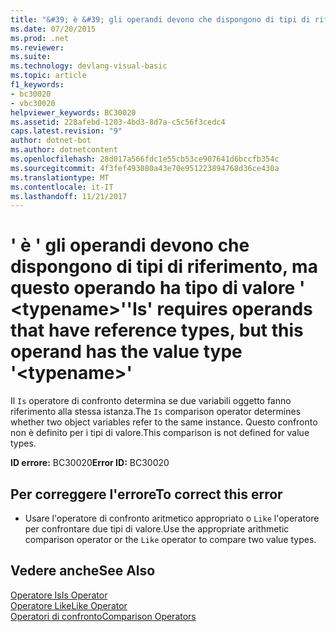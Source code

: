 ```yaml
---
title: "&#39; è &#39; gli operandi devono che dispongono di tipi di riferimento, ma questo operando ha tipo di valore &#39; &lt;typename&gt;&#39;"
ms.date: 07/20/2015
ms.prod: .net
ms.reviewer: 
ms.suite: 
ms.technology: devlang-visual-basic
ms.topic: article
f1_keywords:
- bc30020
- vbc30020
helpviewer_keywords: BC30020
ms.assetid: 228afebd-1203-4bd3-8d7a-c5c56f3cedc4
caps.latest.revision: "9"
author: dotnet-bot
ms.author: dotnetcontent
ms.openlocfilehash: 28d017a566fdc1e55cb53ce907641d6bccfb354c
ms.sourcegitcommit: 4f3fef493080a43e70e951223894768d36ce430a
ms.translationtype: MT
ms.contentlocale: it-IT
ms.lasthandoff: 11/21/2017
---
```

# <a name="39is39-requires-operands-that-have-reference-types-but-this-operand-has-the-value-type-39lttypenamegt39"></a><span data-ttu-id="e9cee-102">&#39; è &#39; gli operandi devono che dispongono di tipi di riferimento, ma questo operando ha tipo di valore &#39; &lt;typename&gt;&#39;</span><span class="sxs-lookup"><span data-stu-id="e9cee-102">&#39;Is&#39; requires operands that have reference types, but this operand has the value type &#39;&lt;typename&gt;&#39;</span></span>
<span data-ttu-id="e9cee-103">Il `Is` operatore di confronto determina se due variabili oggetto fanno riferimento alla stessa istanza.</span><span class="sxs-lookup"><span data-stu-id="e9cee-103">The `Is` comparison operator determines whether two object variables refer to the same instance.</span></span> <span data-ttu-id="e9cee-104">Questo confronto non è definito per i tipi di valore.</span><span class="sxs-lookup"><span data-stu-id="e9cee-104">This comparison is not defined for value types.</span></span>  
  
 <span data-ttu-id="e9cee-105">**ID errore:** BC30020</span><span class="sxs-lookup"><span data-stu-id="e9cee-105">**Error ID:** BC30020</span></span>  
  
## <a name="to-correct-this-error"></a><span data-ttu-id="e9cee-106">Per correggere l'errore</span><span class="sxs-lookup"><span data-stu-id="e9cee-106">To correct this error</span></span>  
  
-   <span data-ttu-id="e9cee-107">Usare l'operatore di confronto aritmetico appropriato o `Like` l'operatore per confrontare due tipi di valore.</span><span class="sxs-lookup"><span data-stu-id="e9cee-107">Use the appropriate arithmetic comparison operator or the `Like` operator to compare two value types.</span></span>  
  
## <a name="see-also"></a><span data-ttu-id="e9cee-108">Vedere anche</span><span class="sxs-lookup"><span data-stu-id="e9cee-108">See Also</span></span>  
 [<span data-ttu-id="e9cee-109">Operatore Is</span><span class="sxs-lookup"><span data-stu-id="e9cee-109">Is Operator</span></span>](../../../visual-basic/language-reference/operators/is-operator.md)  
 [<span data-ttu-id="e9cee-110">Operatore Like</span><span class="sxs-lookup"><span data-stu-id="e9cee-110">Like Operator</span></span>](../../../visual-basic/language-reference/operators/like-operator.md)  
 [<span data-ttu-id="e9cee-111">Operatori di confronto</span><span class="sxs-lookup"><span data-stu-id="e9cee-111">Comparison Operators</span></span>](../../../visual-basic/language-reference/operators/comparison-operators.md)
